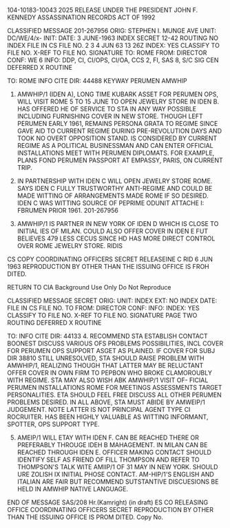 104-10183-10043 2025 RELEASE UNDER THE PRESIDENT JOHN F. KENNEDY ASSASSINATION RECORDS ACT OF 1992

CLASSIFIED MESSAGE
201-267956
ORIG: STEPHEN I. MUNGE AVE
UNIT: DC/WE/4/x-
INIT:
DATE: 3 JUNE-1963
INDEX
SECRET
12-42
ROUTING
NO INDEX
FILE IN CS FILE NO.
2
3
4 JUN 63 13 26Z
INDEX: YES
CLASSIFY TO FILE NO.
X-REF TO FILE NO.
SIGNATURE
TO: ROME
FROM: DIRECTOR
CONF: WE 6
INFO: DDP, CI, CI/OPS, CI/OA, CCS 2, FI, SAS 8, S/C
SIG CEN
DEFERRED
X ROUTINE

TO: ROME INFO CITE DIR: 44488
KEYWAY PERUMEN AMWHIP

1. AMWHIP/1 (IDEN A), LONG TIME KUBARK ASSET FOR PERUMEN OPS, WILL
VISIT ROME 5 TO 15 JUNE TO OPEN JEWELRY STORE IN IDEN B. HAS OFFERED HE OF
SERVICE TO STA IN ANY WAY POSSIBLE INCLUDING FURNISHING COVER IN NEW STORE.
THOUGH LEFT PERUMEN EARLY 1961, REMAINS PERSONA GRATA TO REGIME SINCE GAVE
AID TO CURRENT REGIME DURING PRE-REVOLUTION DAYS AND TOOK NO OVERT OPPOSITION
STAND. IS CONSIDERED BY CURRENT REGIME AS A POLITICAL BUSINESSMAN AND CAN
ENTER OFFICIAL INSTALLATIONS MEET WITH PERUMEN DIPLOMATS. FOR EXAMPLE, PLANS
FOND PERUMEN PASSPORT AT EMPASSY, PARIS, ON CURRENT TRIP.

2. IN PARTNERSHIP WITH IDEN C WILL OPEN JEWELRY STORE ROME. SAYS IDEN
C FULLY TRUSTWORTHY ANTI-REGIME AND COULD BE MADE WITTING OF ARRANGEMENTS
MADE ROME IF SO DESIRED. IDEN C WAS WITTING SOURCE OF PEPRIME ODUNIT ATTACHE
I: FBRUMEN PRIOR 1961. 201-267956

3. AMWHIP/1 IS PARTNER IN NEW YORK OF IDEN D WHICH IS CLOSE TO INITIAL
IES OF MILAN. COULD ALSO OFFER COVER IN IDEN E FUT BELIEVES 479 LESS
CECUS SINCE HD HAS MORE DIRECT CONTROL OVER ROME JEWELRY STORE. RIDIS

CS COPY
COORDINATING OFFICERS
SECRET
RELEASEINE C
RID 6 JUN 1963
REPRODUCTION BY OTHER THAN THE ISSUING OFFICE IS FROH DITED.

RETURN TO CIA
Background Use Only
Do Not Reproduce

CLASSIFIED MESSAGE
SECRET
ORIG:
UNIT: INDEX
EXT: NO INDEX
DATE: FILE IN CS FILE NO.
TO
FROM: DIRECTOR
CONF:
INFO:
INDEX: YES
CLASSIFY TO FILE NO.
X-REF TO FILE NO.
SIGNATURE
PAGE TWO
ROUTING
DEFERRED
X ROUTINE

TO: INFO CITE DIR: 44133
4. RECOMMEND STA ESTABLISH CONTACT BOONEST DISCUSS VARIOUS OFS PROBLEMS
POSSIBILITIES, INCL COVER FOR PERUMEN OPS SUPPORT ASGET AS PLAINED. IF COVER
FOR SUBJ DIR 38810 STILL UNRESOLVED, STA SHOULD RAISE PROBLEM WITH AMWHIP/1,
REALIZING THOUGH THAT LATTER MAY BE RELUCTANT OFFER COVER IN OWN FIRM ΤΟ ΡΕΡΒΟΝ
WHO BROKE CLAMOROUBLY WITH REGIME. STA MAY ALSO WISH ABK AMWHIP/1 VISIT OF-
FICIAL PERUMEN INSTALLATIONS ROME FOR MEETINGS ASSESSMENTS TARGET PERSONALITIES.
ETA SHOULD FEEL FREE DISCUSS ALL OTHER PERUMEN PROBLEMS DESIRED. IN ALL ABOVE,
STA MUST ABIDE BY AMWEIP/1 JUDGEMENT. NOTE LATTER IS NOT PRINCIPAL AGENT TYPE
CI ROCRUITER. HAS BEEN HIGHLY VALUABLE AS WITTING INFORMANT, SPOTTER, OPS
SUPPORT TYPE.

5. AMEIP/1 WILL ETAY WITH IDEN F. CAN BE REACHED THERE OR PREFERABLY
THROUGE IDEН В МАНАGЕMENT. IN MILAN CAN BE REACHED THROUGH IDEN E. OFFICER
MAKING CONTACT SHOULD IDENTIFY SELF AS FRIEND OF FILL THOMPSON AND REFER TO
THOMPSON'S TALK WITE AMIIP/1 OF 31 MAY IN NEW YORK. SHOULD URE ZOLISH IX
INITIAL PHOSE CONTACT. AM-HIP/1'S ENGLISH AND ITALIAN ARE FAIR BUT RECOMMEND
SUTSTANTIVE DISCUESIONS BE HELD IN AMWHIP NATIVE LANGUAGE.

END OF MESSAGE
SAS/208 Hr.(Kamright) (in draft)
ES CO
RELEASING OFFICE COORDINATING OFFICERS
SECRET
REPRODUCTION BY OTHER THAN THE ISSUING OFFICE IS PROM DITED.
Copy No.
